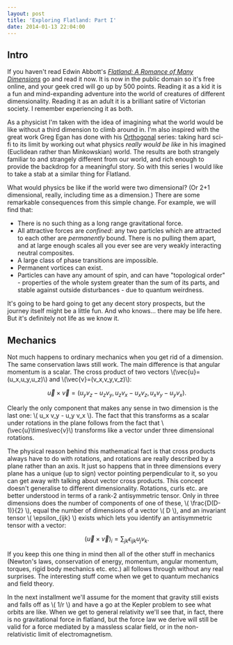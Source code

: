 ```yaml
---
layout: post
title: 'Exploring Flatland: Part I'
date: 2014-01-13 22:04:00
---
```


##  Intro

If you haven't read Edwin Abbott's
*[Flatland: A Romance of Many
Dimensions](https://en.wikipedia.org/wiki/Flatland)* go and read it now. It is
now in the public domain so it's free online, and your geek cred will go up by
500 points. Reading it as a kid it is a fun and mind-expanding adventure into
the world of creatures of different dimensionality. Reading it as an adult it is
a brilliant satire of Victorian society. I remember experiencing it as both.

As a physicist I'm taken with the idea of imagining what the world would be like
without a third dimension to climb around in. I'm also inspired with the great
work Greg Egan has done with his
[Orthogonal](http://gregegan.customer.netspace.net.au/ORTHOGONAL/ORTHOGONAL.html)
series: taking hard sci-fi to its limit by working out what physics *really
would be like* in his imagined (Euclidean rather than Minkowskian) world. The
results are both strangely familiar to and strangely different from our world, and 
rich enough to provide the backdrop for a meaningful story. So with this series
I would like to take a stab at a similar thing for Flatland.

What would physics be like if the world were two dimensional? (Or 2+1
dimensional, really, including time as a dimension.) There are some remarkable
consequences from this simple change. For example, we will find that:

* There is no such thing as a long range gravitational force.
* All attractive forces are *confined*: any two particles which are attracted to
  each other are *permanently* bound. There is no pulling them apart, and at
  large enough scales all you ever see are very weakly interacting neutral
  composites.
* A large class of phase transitions are impossible.
* Permanent vortices can exist.
* Particles can have any amount of spin, and can have "topological order" -
  properties of the whole system greater than the sum of its parts, and stable
  against outside disturbances - due to quantum weirdness.

It's going to be hard going to get any decent story prospects, but the journey
itself might be a little fun. And who knows... there may be life here. But it's
definitely not life as we know it.

## Mechanics

Not much happens to ordinary mechanics when you get rid of a dimension. The same
conservation laws still work. The main difference is that angular momentum is a
scalar. The cross product of two vectors \\(\vec{u}=(u_x,u_y,u_z)\\) and
\\(\vec{v}=(v_x,v_y,v_z)\\):

$$ \vec{u}\times\vec{v} = (u_y v_z - u_z v_y, u_z v_x - u_x v_z, u_x v_y - u_y
v_x). $$

Clearly the only component that makes any sense in two dimension is the last
one: \\( u_x v_y - u_y v_x \\). The fact that this transforms as a scalar under
rotations in the plane follows from the fact that \\(\vec{u}\times\vec{v}\\)
transforms like a vector under three dimensional rotations.

The physical reason behind this mathematical fact is that cross products always
have to do with rotations, and rotations are really described by a plane rather
than an axis. It just so happens that in three dimensions every plane has a
unique (up to sign) vector pointing perpendicular to it, so you can get away with
talking about vector cross products. This concept doesn't generalise to different
dimensionality. Rotations, curls etc. are better understood in terms of a rank-2
antisymmetric tensor. Only in three dimensions does the number of components of
one of these, \\( \frac{D(D-1)}{2} \\), equal the number of dimensions of a vector
\\( D \\), and an invariant tensor \\( \epsilon_{ijk} \\) exists which lets you
identify an antisymmetric tensor with a vector:

$$ \left(\vec{u}\times\vec{v}\right)_i = \sum_{jk} \epsilon_{ijk} u_j v_k. $$

If you keep this one thing in mind then all of the other stuff in mechanics
(Newton's laws, conservation of energy, momentum, angular momentum, torques,
rigid body mechanics etc. etc.) all follows through without any real surprises.
The interesting stuff come when we get to quantum mechanics and field theory.

In the next installment we'll assume for the moment that gravity still exists
and falls off as \\( 1/r \\) and have a go at the Kepler problem to see what
orbits are like. When we get to general relativity we'll see that, in fact,
there is no gravitational force in flatland, but the force law we derive will
still be valid for a force mediated by a massless scalar field, or in the
non-relativistic limit of electromagnetism.

